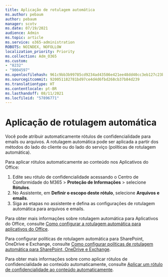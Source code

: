 ```yaml
---
title: Aplicação de rotulagem automática
ms.author: pebaum
author: pebaum
manager: scotv
ms.date: 07/19/2021
audience: Admin
ms.topic: article
ms.service: o365-administration
ROBOTS: NOINDEX, NOFOLLOW
localization_priority: Priority
ms.collection: Adm_O365
ms.custom:
- "8232"
- "9004597"
ms.openlocfilehash: 961c9bb3b99785cd9234ad43586e421ee48dd40cc3eb127c23bb2a3f74dcd890
ms.sourcegitcommit: 920051182781bd97ce4d4d6fbd268cb37b84d239
ms.translationtype: HT
ms.contentlocale: pt-BR
ms.lasthandoff: 08/11/2021
ms.locfileid: "57896771"
---
```

# <a name="auto-apply-labeling"></a>Aplicação de rotulagem automática

Você pode atribuir automaticamente rótulos de confidencialidade para emails ou arquivos. A rotulagem automática pode ser aplicada a partir dos métodos do lado do cliente ou do lado do serviço (políticas de rotulagem automática).

Para aplicar rótulos automaticamente ao conteúdo nos Aplicativos do Office: 

1. Edite seu rótulo de confidencialidade acessando o Centro de Conformidade do M365 > **Proteção de Informações** > selecione **Rótulos**. 
1. No Assistente, em **Definir o escopo deste rótulo**, selecione **Arquivos e emails**. 
1. Siga as etapas no assistente e defina as configurações de rotulagem automática para arquivos e emails. 

Para obter mais informações sobre rotulagem automática para Aplicativos do Office, consulte [Como configurar a rotulagem automática para aplicativos do Office](https://docs.microsoft.com/microsoft-365/compliance/apply-sensitivity-label-automatically#how-to-configure-auto-labeling-for-office-apps).

Para configurar políticas de rotulagem automática para SharePoint, OneDrive e Exchange, consulte [Como configurar políticas de rotulagem automática para SharePoint, OneDrive e Exchange](https://go.microsoft.com/fwlink/?linkid=2148841).

Para obter mais informações sobre como aplicar rótulos de confidencialidade ao conteúdo automaticamente, consulte [Aplicar um rótulo de confidencialidade ao conteúdo automaticamente](https://docs.microsoft.com/microsoft-365/compliance/apply-sensitivity-label-automatically).